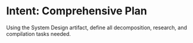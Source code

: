 # Intent: Comprehensive Plan

Using the System Design artifact, define all decomposition, research, and compilation tasks needed.
